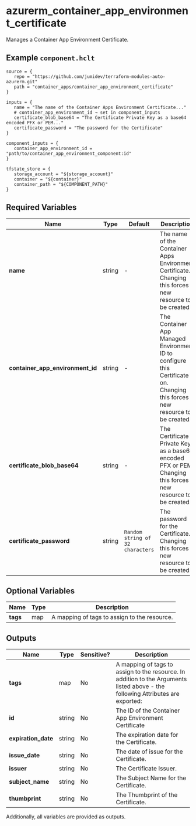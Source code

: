 # azurerm_container_app_environment_certificate

Manages a Container App Environment Certificate.

## Example `component.hclt`

```hcl
source = {
   repo = "https://github.com/jumidev/terraform-modules-auto-azurerm.git"   
   path = "container_apps/container_app_environment_certificate"   
}

inputs = {
   name = "The name of the Container Apps Environment Certificate..."   
   # container_app_environment_id → set in component_inputs
   certificate_blob_base64 = "The Certificate Private Key as a base64 encoded PFX or PEM..."   
   certificate_password = "The password for the Certificate"   
}

component_inputs = {
   container_app_environment_id = "path/to/container_app_environment_component:id"   
}

tfstate_store = {
   storage_account = "${storage_account}"   
   container = "${container}"   
   container_path = "${COMPONENT_PATH}"   
}

```

## Required Variables

| Name | Type |  Default  |  Description |
| ---- | --------- |  ----------- | ----------- |
| **name** | string |  -  |  The name of the Container Apps Environment Certificate. Changing this forces a new resource to be created. | 
| **container_app_environment_id** | string |  -  |  The Container App Managed Environment ID to configure this Certificate on. Changing this forces a new resource to be created. | 
| **certificate_blob_base64** | string |  -  |  The Certificate Private Key as a base64 encoded PFX or PEM. Changing this forces a new resource to be created. | 
| **certificate_password** | string |  `Random string of 32 characters`  |  The password for the Certificate. Changing this forces a new resource to be created. | 

## Optional Variables

| Name | Type |  Description |
| ---- | --------- |  ----------- |
| **tags** | map |  A mapping of tags to assign to the resource. | 



## Outputs

| Name | Type | Sensitive? | Description |
| ---- | ---- | --------- | --------- |
| **tags** | map | No  | A mapping of tags to assign to the resource. In addition to the Arguments listed above - the following Attributes are exported: | 
| **id** | string | No  | The ID of the Container App Environment Certificate | 
| **expiration_date** | string | No  | The expiration date for the Certificate. | 
| **issue_date** | string | No  | The date of issue for the Certificate. | 
| **issuer** | string | No  | The Certificate Issuer. | 
| **subject_name** | string | No  | The Subject Name for the Certificate. | 
| **thumbprint** | string | No  | The Thumbprint of the Certificate. | 

Additionally, all variables are provided as outputs.
